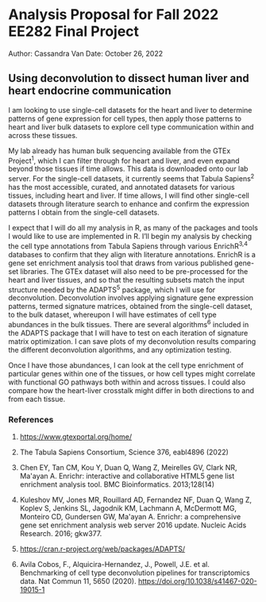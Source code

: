 # Analysis Proposal for Fall 2022 EE282 Final Project

Author: Cassandra Van
Date: October 26, 2022

## Using deconvolution to dissect human liver and heart endocrine communication

I am looking to use single-cell datasets for the heart and liver to determine patterns of gene expression for cell types, then apply those patterns to heart and liver bulk datasets to explore cell type communication within and across these tissues.

My lab already has human bulk sequencing available from the GTEx Project<sup>1</sup>, which I can filter through for heart and liver, and even expand beyond those tissues if time allows. This data is downloaded onto our lab server. For the single-cell datasets, it currently seems that Tabula Sapiens<sup>2</sup> has the most accessible, curated, and annotated datasets for various tissues, including heart and liver. If time allows, I will find other single-cell datasets through literature search to enhance and confirm the expression patterns I obtain from the single-cell datasets.

I expect that I will do all my analysis in R, as many of the packages and tools I would like to use are implemented in R. I’ll begin my analysis by checking the cell type annotations from Tabula Sapiens through various EnrichR<sup>3,4</sup> databases to confirm that they align with literature annotations. EnrichR is a gene set enrichment analysis tool that draws from various published gene-set libraries. The GTEx dataset will also need to be pre-processed for the heart and liver tissues, and so that the resulting subsets match the input structure needed by the ADAPTS<sup>5</sup> package, which I will use for deconvolution. Deconvolution involves applying signature gene expression patterns, termed signature matrices, obtained from the single-cell dataset, to the bulk dataset, whereupon I will have estimates of cell type abundances in the bulk tissues. There are several algorithms<sup>6</sup> included in the ADAPTS package that I will have to test on each iteration of signature matrix optimization. I can save plots of my deconvolution results comparing the different deconvolution algorithms, and any optimization testing.

Once I have those abundances, I can look at the cell type enrichment of particular genes within one of the tissues, or how cell types might correlate with functional GO pathways both within and across tissues. I could also compare how the heart-liver crosstalk might differ in both directions to and from each tissue.

### References

1. https://www.gtexportal.org/home/

2. The Tabula Sapiens Consortium, Science 376, eabl4896 (2022)

3. Chen EY, Tan CM, Kou Y, Duan Q, Wang Z, Meirelles GV, Clark NR, Ma'ayan A. Enrichr: interactive and collaborative HTML5 gene list enrichment analysis tool. BMC Bioinformatics. 2013;128(14)

4. Kuleshov MV, Jones MR, Rouillard AD, Fernandez NF, Duan Q, Wang Z, Koplev S, Jenkins SL, Jagodnik KM, Lachmann A, McDermott MG, Monteiro CD, Gundersen GW, Ma'ayan A. Enrichr: a comprehensive gene set enrichment analysis web server 2016 update. Nucleic Acids Research. 2016; gkw377. 

5. https://cran.r-project.org/web/packages/ADAPTS/

6. Avila Cobos, F., Alquicira-Hernandez, J., Powell, J.E. et al. Benchmarking of cell type deconvolution pipelines for transcriptomics data. Nat Commun 11, 5650 (2020). https://doi.org/10.1038/s41467-020-19015-1




